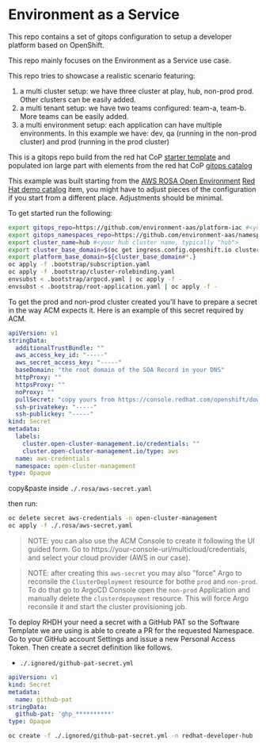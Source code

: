 # Environment as a Service

This repo contains a set of gitops configuration to setup a developer platform based on OpenShift.

This repo mainly focuses on the Environment as a Service use case.

This repo tries to showcase a realistic scenario featuring:

1. a multi cluster setup: we have three cluster at play, hub, non-prod prod. Other clusters can be easily added.
2. a multi tenant setup: we have two teams configured: team-a, team-b. More teams can be easily added.
3. a multi environment setup: each application can have multiple environments. In this example we have: dev, qa (running in the non-prod cluster) and prod (running in the prod cluster)

This is a gitops repo build from the red hat CoP [starter template](https://github.com/redhat-cop/gitops-standards-repo-template) and populated ion large part with elements from the red hat CoP [gitops catalog](https://github.com/redhat-cop/gitops-catalog)

This example was built starting from the [AWS ROSA Open Environment](https://demo.redhat.com/catalog?search=rosa&item=babylon-catalog-prod%2Fsandboxes-gpte.rosa.prod) [Red Hat demo catalog](https://demo.redhat.com/catalog) item, you might have to adjust pieces of the configuration if you start from a different place. Adjustments should be minimal. 

To get started run the following:

```sh
export gitops_repo=https://github.com/environment-aas/platform-iac #<your newly created repo>
export gitops_namespaces_repo=https://github.com/environment-aas/namespaces #<your newly created repo for namespaces>
export cluster_name=hub #<your hub cluster name, typically "hub">
export cluster_base_domain=$(oc get ingress.config.openshift.io cluster --template={{.spec.domain}} | sed -e "s/^apps.//")
export platform_base_domain=${cluster_base_domain#*.}
oc apply -f .bootstrap/subscription.yaml
oc apply -f .bootstrap/cluster-rolebinding.yaml
envsubst < .bootstrap/argocd.yaml | oc apply -f -
envsubst < .bootstrap/root-application.yaml | oc apply -f -
```

To get the prod and non-prod cluster created you'll have to prepare a secret in the way ACM expects it. Here is an example of this secret required by ACM.

```yaml
apiVersion: v1
stringData:
  additionalTrustBundle: ""
  aws_access_key_id: "-----"
  aws_secret_access_key: "-----"
  baseDomain: "the root domain of the SOA Record in your DNS"
  httpProxy: ""
  httpsProxy: ""
  noProxy: ""
  pullSecret: "copy yours from https://console.redhat.com/openshift/downloads#tool-pull-secret"
  ssh-privatekey: "-----"
  ssh-publickey: "-----"
kind: Secret
metadata:
  labels:
    cluster.open-cluster-management.io/credentials: ""
    cluster.open-cluster-management.io/type: aws
  name: aws-credentials
  namespace: open-cluster-management
type: Opaque
```

copy&paste inside `./.rosa/aws-secret.yaml`

then run:

```sh
oc delete secret aws-credentials -n open-cluster-management
oc apply -f ./.rosa/aws-secret.yaml
```

> NOTE: you can also use the ACM Console to create it following the UI guided form. Go to https://your-console-url/multicloud/credentials, and select your cloud provider (AWS in our case).

> NOTE: after creating this `aws-secret` you may also "force" Argo to reconsile the `ClusterDeployment` resource for bothe `prod` and `non-prod`. To do that go to ArgoCD Console open the `non-prod` Application and manually delete the `clusterdepoyment` resource. This will force Argo reconsile it and start the cluster provisioning job.
> 

To deploy RHDH your need a secret with a GitHub PAT so the Software Template we are using is able to create a PR for the requested Namespace. Go to your GitHub account Settings and issue a new Personal Access Token. Then create a secret definition like follows.

 * `./.ignored/github-pat-secret.yml`

```yaml
apiVersion: v1
kind: Secret
metadata:
  name: github-pat
stringData:
  github-pat: 'ghp_**********'
type: Opaque
```

```sh
oc create -f ./.ignored/github-pat-secret.yml -n redhat-developer-hub
```

